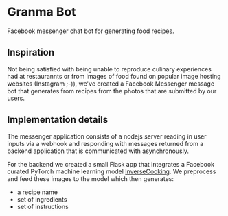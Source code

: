 # Granma Bot

Facebook messenger chat bot for generating food recipes.

## Inspiration

Not being satisfied with being unable to reproduce culinary experiences had at
restaurannts or from images of food found on popular image hosting websites (Instagram
;-)), we've created a Facebook Messenger message bot that generates from recipes from the
photos that are submitted by our users.

## Implementation details

The messenger application consists of a nodejs server reading in user inputs via a webhook
and responding with messages returned from a backend application that is communicated with
asynchronously.

For the backend we created a small Flask app that integrates a Facebook curated PyTorch
machine learning model [InverseCooking](https://github.com/facebookresearch/inversecooking). We preprocess and
feed these images to the model which then generates:

 - a recipe name
 - set of ingredients
 - set of instructions
